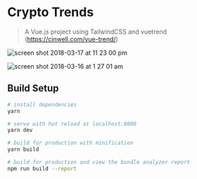 # Crypto Trends

> A Vue.js project using TailwindCSS and vuetrend (https://cinwell.com/vue-trend/)

![screen shot 2018-03-17 at 11 23 00 pm](https://user-images.githubusercontent.com/90957/37563285-79d46b2a-2a3a-11e8-9b16-e4f48cd1752c.png)

![screen shot 2018-03-16 at 1 27 01 am](https://user-images.githubusercontent.com/90957/37510667-26802860-28b9-11e8-9106-c22e5bcc8f75.png)

## Build Setup

``` bash
# install dependencies
yarn

# serve with hot reload at localhost:8080
yarn dev

# build for production with minification
yarn build

# build for production and view the bundle analyzer report
npm run build --report
```

